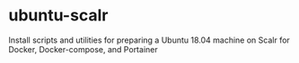 # ubuntu-scalr
Install scripts and utilities for preparing a Ubuntu 18.04 machine on Scalr for Docker, Docker-compose, and Portainer
